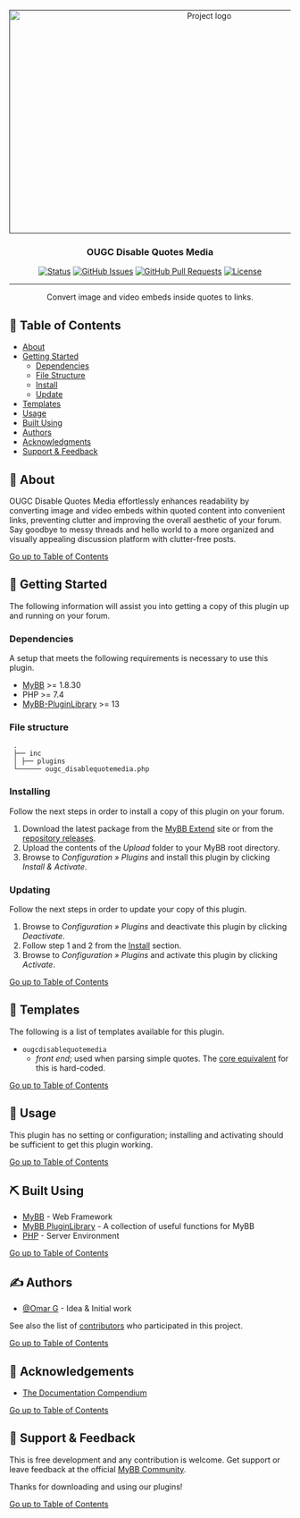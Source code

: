 <p align="center">
    <a href="" rel="noopener">
        <img width="700" height="400" src="https://github.com/OUGC-Network/OUGC-Disable-Quotes-Media/assets/1786584/addd92e7-e81e-4bee-bc16-27e9a9c5e944" alt="Project logo">
    </a>
</p>

<h3 align="center">OUGC Disable Quotes Media</h3>

<div align="center">

[![Status](https://img.shields.io/badge/status-active-success.svg)]()
[![GitHub Issues](https://img.shields.io/github/issues/OUGC-Network/OUGC-Disable-Quotes-Media.svg)](./issues)
[![GitHub Pull Requests](https://img.shields.io/github/issues-pr/OUGC-Network/OUGC-Disable-Quotes-Media.svg)](./pulls)
[![License](https://img.shields.io/badge/license-GPL-blue)](/LICENSE)

</div>

---

<p align="center"> Convert image and video embeds inside quotes to links.
    <br> 
</p>

## 📜 Table of Contents <a name = "table_of_contents"></a>

- [About](#about)
- [Getting Started](#getting_started)
	- [Dependencies](#dependencies)
	- [File Structure](#file_structure)
	- [Install](#install)
	- [Update](#update)
- [Templates](#templates)
- [Usage](#usage)
- [Built Using](#built_using)
- [Authors](#authors)
- [Acknowledgments](#acknowledgement)
- [Support & Feedback](#support)

## 🚀 About <a name = "about"></a>

OUGC Disable Quotes Media effortlessly enhances readability by converting image and video embeds within quoted content into convenient links, preventing clutter and improving the overall aesthetic of your forum. Say goodbye to messy threads and hello world to a more organized and visually appealing discussion platform with clutter-free posts.

[Go up to Table of Contents](#table_of_contents)

## 📍 Getting Started <a name = "getting_started"></a>

The following information will assist you into getting a copy of this plugin up and running on your forum.

### Dependencies <a name = "dependencies"></a>

A setup that meets the following requirements is necessary to use this plugin.

- [MyBB](https://mybb.com/) >= 1.8.30
- PHP >= 7.4
- [MyBB-PluginLibrary](https://github.com/frostschutz/MyBB-PluginLibrary) >= 13

### File structure <a name = "file_structure"></a>

  ```
   .
   ├── inc
   │ ├── plugins
   └────── ougc_disablequotemedia.php
   ```

### Installing <a name = "install"></a>

Follow the next steps in order to install a copy of this plugin on your forum.

1. Download the latest package from the [MyBB Extend](https://community.mybb.com/mods.php?action=view&pid=1397) site or from the [repository releases](https://github.com/OUGC-Network/OUGC-Disable-Quotes-Media/releases/latest).
2. Upload the contents of the _Upload_ folder to your MyBB root directory.
3. Browse to _Configuration » Plugins_ and install this plugin by clicking _Install & Activate_.

### Updating <a name = "update"></a>

Follow the next steps in order to update your copy of this plugin.

1. Browse to _Configuration » Plugins_ and deactivate this plugin by clicking _Deactivate_.
2. Follow step 1 and 2 from the [Install](#install) section.
3. Browse to _Configuration » Plugins_ and activate this plugin by clicking _Activate_.

[Go up to Table of Contents](#table_of_contents)

## 📐 Templates <a name = "templates"></a>

The following is a list of templates available for this plugin.

- `ougcdisablequotemedia`
	- _front
	  end_; used when parsing simple quotes. The [core equivalent](https://github.com/mybb/mybb/blob/bc03b9be63cf2f1c31b672f16d64552e4f0736d7/inc/class_parser.php#L875)
	  for this is hard-coded.

[Go up to Table of Contents](#table_of_contents)

## 📖 Usage <a name="usage"></a>

This plugin has no setting or configuration; installing and activating should be sufficient to get this plugin working.

[Go up to Table of Contents](#table_of_contents)

## ⛏ Built Using <a name = "built_using"></a>

- [MyBB](https://mybb.com/) - Web Framework
- [MyBB PluginLibrary](https://github.com/frostschutz/MyBB-PluginLibrary) - A collection of useful functions for MyBB
- [PHP](https://www.php.net/) - Server Environment

[Go up to Table of Contents](#table_of_contents)

## ✍️ Authors <a name = "authors"></a>

- [@Omar G](https://github.com/Sama34) - Idea & Initial work

See also the list of [contributors](https://github.com/OUGC-Network/OUGC-Disable-Quotes-Media/contributors) who participated in this project.

[Go up to Table of Contents](#table_of_contents)

## 🎉 Acknowledgements <a name = "acknowledgement"></a>

- [The Documentation Compendium](https://github.com/kylelobo/The-Documentation-Compendium)

[Go up to Table of Contents](#table_of_contents)

## 🎈 Support & Feedback <a name="support"></a>

This is free development and any contribution is welcome. Get support or leave feedback at the official [MyBB Community](https://community.mybb.com/thread-229080.html).

Thanks for downloading and using our plugins!

[Go up to Table of Contents](#table_of_contents)